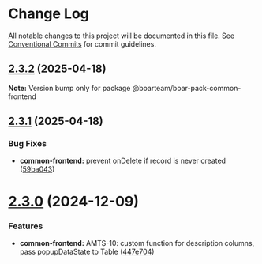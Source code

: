 # Change Log

All notable changes to this project will be documented in this file.
See [Conventional Commits](https://conventionalcommits.org) for commit guidelines.

## [2.3.2](https://github.com/boarteam/boar-pack/compare/@boarteam/boar-pack-common-frontend@2.3.1...@boarteam/boar-pack-common-frontend@2.3.2) (2025-04-18)

**Note:** Version bump only for package @boarteam/boar-pack-common-frontend





## [2.3.1](https://github.com/boarteam/boar-pack/compare/@boarteam/boar-pack-common-frontend@2.3.0...@boarteam/boar-pack-common-frontend@2.3.1) (2025-04-18)


### Bug Fixes

* **common-frontend:** prevent onDelete if record is never created ([59ba043](https://github.com/boarteam/boar-pack/commit/59ba043bd5f22973bf33e316022522847f986a6f))





# [2.3.0](https://github.com/boarteam/boar-pack/compare/@boarteam/boar-pack-common-frontend@2.1.0...@boarteam/boar-pack-common-frontend@2.3.0) (2024-12-09)


### Features

* **common-frontend:** AMTS-10: custom function for description columns, pass popupDataState to Table ([447e704](https://github.com/boarteam/boar-pack/commit/447e704c7a29eefa6e19e063a0d0477823ae1739))
